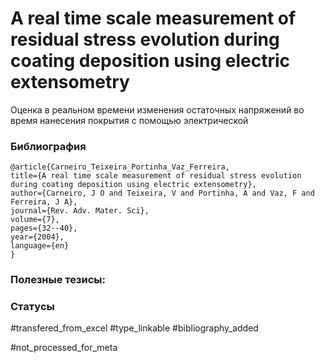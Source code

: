 # A real time scale measurement of residual stress evolution during coating deposition using electric extensometry

Оценка в реальном времени изменения остаточных напряжений во время нанесения покрытия с помощью электрической 

### Библиография
```
@article{Carneiro_Teixeira_Portinha_Vaz_Ferreira,
title={A real time scale measurement of residual stress evolution during coating deposition using electric extensometry}, 
author={Carneiro, J O and Teixeira, V and Portinha, A and Vaz, F and Ferreira, J A},
journal={Rev. Adv. Mater. Sci},
volume={7},
pages={32--40},
year={2004},
language={en}
}
```

### Полезные тезисы:

### Статусы
#transfered_from_excel 
#type_linkable 
#bibliography_added

#not_processed_for_meta
